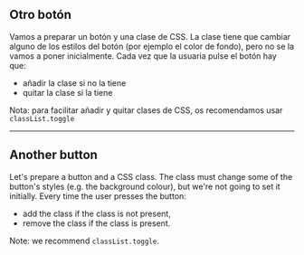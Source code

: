 ## Otro botón

Vamos a preparar un botón y una clase de CSS. La clase tiene que cambiar alguno de los estilos del botón (por ejemplo el color de fondo), pero no se la vamos a poner inicialmente. Cada vez que la usuaria pulse el botón hay que:

- añadir la clase si no la tiene
- quitar la clase si la tiene

Nota: para facilitar añadir y quitar clases de CSS, os recomendamos usar `classList.toggle`

---

## Another button

Let's prepare a button and a CSS class. The class must change some of the button's styles (e.g. the background colour), but we're not going to set it initially. Every time the user presses the button:

- add the class if the class is not present,
- remove the class if the class is present.

Note: we recommend `classList.toggle`.
